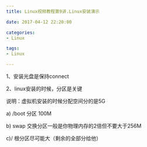 ```yaml
---
title: Linux视频教程第9讲.Linux安装演示

date: 2017-04-12 22:20:00

categories:
- Linux

tags:
- Linux

---
```


1、安装光盘是保持connect

2、linux安装的时候，分区是关键

说明：虚拟机安装的时候分配空间分的是5G

a) /boot 分区 100M

b) swap 交换分区一般是你物理内存的2倍但不要大于256M 

c)/ 根分区尽可能大（剩余的全部分给他）
